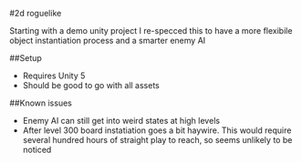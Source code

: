 #2d roguelike

Starting with a demo unity project I re-specced this to have a more flexibile object instantiation process and a smarter enemy AI

##Setup
* Requires Unity 5
* Should be good to go with all assets

##Known issues
* Enemy AI can still get into weird states at high levels
* After level 300 board instatiation goes a bit haywire. This would require several hundred hours of straight play to reach, so seems unlikely to be noticed